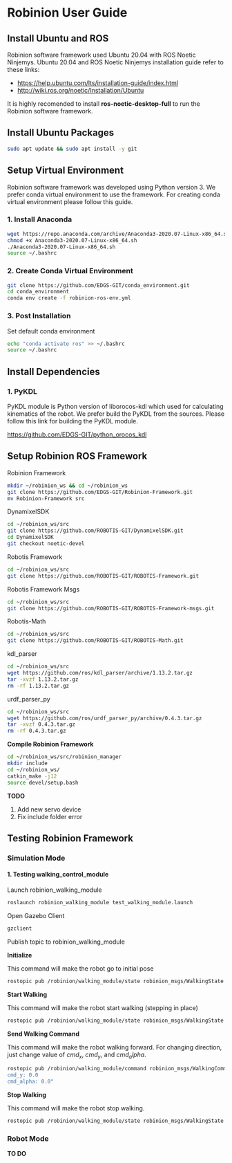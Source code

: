 # Robinion User Guide

## Install Ubuntu and ROS

Robinion software framework used Ubuntu 20.04 with ROS Noetic Ninjemys. Ubuntu 20.04 and ROS Noetic Ninjemys installation guide refer to these links:

* https://help.ubuntu.com/lts/installation-guide/index.html
* http://wiki.ros.org/noetic/Installation/Ubuntu

It is highly recomended to install **ros-noetic-desktop-full** to run the Robinion software framework.


## Install Ubuntu Packages

```bash
sudo apt update && sudo apt install -y git
```

## Setup Virtual Environment

Robinion software framework was developed using Python version 3. We prefer conda virtual environment to use the framework. For creating conda virtual environment please follow this guide.


### 1. Install Anaconda

```bash
wget https://repo.anaconda.com/archive/Anaconda3-2020.07-Linux-x86_64.sh
chmod +x Anaconda3-2020.07-Linux-x86_64.sh
./Anaconda3-2020.07-Linux-x86_64.sh
source ~/.bashrc
```

### 2. Create Conda Virtual Environment

```bash
git clone https://github.com/EDGS-GIT/conda_environment.git
cd conda_environment
conda env create -f robinion-ros-env.yml
```

### 3. Post Installation

Set default conda environment

```bash
echo "conda activate ros" >> ~/.bashrc
source ~/.bashrc
```

## Install Dependencies

### 1. PyKDL

PyKDL module is Python version of liborocos-kdl which used for calculating kinematics of the robot. We prefer build the PyKDL from the sources. Please follow this link for building the PyKDL module.

https://github.com/EDGS-GIT/python_orocos_kdl

## Setup Robinion ROS Framework

Robinion Framework

```bash
mkdir ~/robinion_ws && cd ~/robinion_ws
git clone https://github.com/EDGS-GIT/Robinion-Framework.git
mv Robinion-Framework src
```

DynamixelSDK

```bash
cd ~/robinion_ws/src
git clone https://github.com/ROBOTIS-GIT/DynamixelSDK.git
cd DynamixelSDK 
git checkout noetic-devel
```

Robotis Framework

```bash
cd ~/robinion_ws/src
git clone https://github.com/ROBOTIS-GIT/ROBOTIS-Framework.git
```

Robotis Framework Msgs

```bash
cd ~/robinion_ws/src
git clone https://github.com/ROBOTIS-GIT/ROBOTIS-Framework-msgs.git
```

Robotis-Math

```bash
cd ~/robinion_ws/src
git clone https://github.com/ROBOTIS-GIT/ROBOTIS-Math.git
```

kdl_parser

```bash
cd ~/robinion_ws/src
wget https://github.com/ros/kdl_parser/archive/1.13.2.tar.gz
tar -xvzf 1.13.2.tar.gz
rm -rf 1.13.2.tar.gz
```

urdf_parser_py

```bash
cd ~/robinion_ws/src
wget https://github.com/ros/urdf_parser_py/archive/0.4.3.tar.gz
tar -xvzf 0.4.3.tar.gz
rm -rf 0.4.3.tar.gz
```

**Compile Robinion Framework**

```bash
cd ~/robinion_ws/src/robinion_manager
mkdir include
cd ~/robinion_ws/
catkin_make -j12
source devel/setup.bash
```

**TODO**
1. Add new servo device
2. Fix include folder error

## Testing Robinion Framework

### Simulation Mode

#### 1. Testing walking_control_module

Launch robinion_walking_module

```bash
roslaunch robinion_walking_module test_walking_module.launch
```

Open Gazebo Client

```bash
gzclient
```

Publish topic to robinion_walking_module

**Initialize**

This command will make the robot go to initial pose

```bash
rostopic pub /robinion/walking_module/state robinion_msgs/WalkingState "state: 'init'"
```

**Start Walking**

This command will make the robot start walking (stepping in place)

```bash
rostopic pub /robinion/walking_module/state robinion_msgs/WalkingState "state: 'start
```

**Send Walking Command**

This command will make the robot walking forward. For changing direction, just change value of $cmd_x$, $cmd_y$, and $cmd_alpha$.

```bash
rostopic pub /robinion/walking_module/command robinion_msgs/WalkingCommand "cmd_x: 0.05
cmd_y: 0.0 
cmd_alpha: 0.0"
```

**Stop Walking**

This command will make the robot stop walking.

```bash
rostopic pub /robinion/walking_module/state robinion_msgs/WalkingState "state: 'stop'"
```

### Robot Mode

**TO DO**
